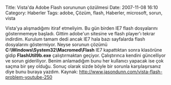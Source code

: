 Title: Vista&#039;da Adobe Flash sorununun çözülmesi
Date: 2007-11-08 16:10
Category: Haberler
Tags: adobe, Çözüm, flash, Haberler, microsoft, sorun, vista

Vista'ya alışmadığımı itiraf etmeliyim. Bu gün birden IE7 flash
dosyalarını göstermemeye başladı. Gittim adobe'un sitesine ve flash
player'ı tekrar indirdim. Kurulum tamam dedi ancak IE7 hala bazı
sayfalarda flash dosyalarını göstermiyor. Neyse sorunun çözümü
**C:\\Windows\\System32\\Macromed\\Flash** IE7 kapattıktan sonra
klasörüne gidip **FlashUtil9b.exe** çalıştırmaktan geçiyor. Çalıştırınca
kendini güncelliyor ve sorun gideriliyor. Benim anlamadığım bunu her
kullanıcı yapacak ise çok saçma bir şey olduğu. Sonuç olarak sizde böyle
bir sorunla karşılaşırsanız diye bunu buraya yazdım. Kaynak:
http://www.jasondunn.com/vista-flash-problem-youtube-250
